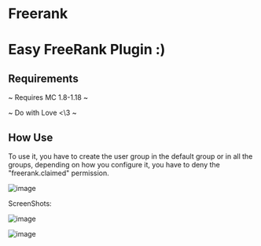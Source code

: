 # Freerank

<h1>Easy FreeRank Plugin :)</h1>

<h2>Requirements</h2>

<p>~ Requires MC 1.8-1.18 ~</p>
<p>~ Do with Love <\3 ~</p>
 
<h2>How Use</h2>
  
<p>To use it, you have to create the user group in the default group or in all the groups, depending on how you configure it, you have to deny the "freerank.claimed" permission.</p>

![image](https://github.com/ImperiorDevelopment/Freerank/assets/101476953/7149c4dd-89b0-45bd-9189-8547fba0c5fc)


<p>ScreenShots:</p>

![image](https://github.com/ImperiorDevelopment/Freerank/assets/101476953/e6014ff8-39b8-4683-bc60-826c09a7be21)

![image](https://github.com/ImperiorDevelopment/Freerank/assets/101476953/386cce10-fbab-4b90-bda7-812f97f7ac7b)

